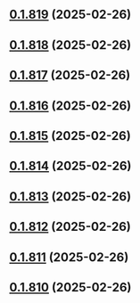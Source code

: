 ## [0.1.819](https://github.com/binary-braids/terraform-oracle/compare/v0.1.818...v0.1.819) (2025-02-26)



## [0.1.818](https://github.com/binary-braids/terraform-oracle/compare/v0.1.817...v0.1.818) (2025-02-26)



## [0.1.817](https://github.com/binary-braids/terraform-oracle/compare/v0.1.816...v0.1.817) (2025-02-26)



## [0.1.816](https://github.com/binary-braids/terraform-oracle/compare/v0.1.815...v0.1.816) (2025-02-26)



## [0.1.815](https://github.com/binary-braids/terraform-oracle/compare/v0.1.814...v0.1.815) (2025-02-26)



## [0.1.814](https://github.com/binary-braids/terraform-oracle/compare/v0.1.813...v0.1.814) (2025-02-26)



## [0.1.813](https://github.com/binary-braids/terraform-oracle/compare/v0.1.812...v0.1.813) (2025-02-26)



## [0.1.812](https://github.com/binary-braids/terraform-oracle/compare/v0.1.811...v0.1.812) (2025-02-26)



## [0.1.811](https://github.com/binary-braids/terraform-oracle/compare/v0.1.810...v0.1.811) (2025-02-26)



## [0.1.810](https://github.com/binary-braids/terraform-oracle/compare/v0.1.809...v0.1.810) (2025-02-26)



